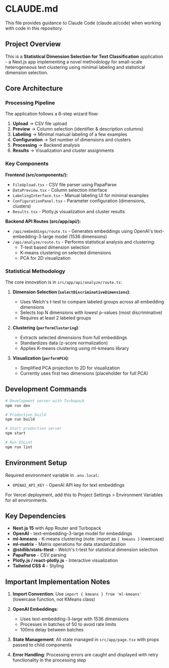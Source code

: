 # CLAUDE.md

This file provides guidance to Claude Code (claude.ai/code) when working with code in this repository.

## Project Overview

This is a **Statistical Dimension Selection for Text Classification** application - a Next.js app implementing a novel methodology for small-scale heterogeneous text clustering using minimal labeling and statistical dimension selection.

## Core Architecture

### Processing Pipeline
The application follows a 6-step wizard flow:
1. **Upload** → CSV file upload
2. **Preview** → Column selection (identifier & description columns)
3. **Labeling** → Minimal manual labeling of a few examples
4. **Configuration** → Set number of dimensions and clusters
5. **Processing** → Backend analysis
6. **Results** → Visualization and cluster assignments

### Key Components

**Frontend (src/components/):**
- `FileUpload.tsx` - CSV file parser using PapaParse
- `DataPreview.tsx` - Column selection interface
- `LabelingInterface.tsx` - Manual labeling UI for minimal examples
- `ConfigurationPanel.tsx` - Parameter configuration (dimensions, clusters)
- `Results.tsx` - Plotly.js visualization and cluster results

**Backend API Routes (src/app/api/):**
- `/api/embeddings/route.ts` - Generates embeddings using OpenAI's text-embedding-3-large model (1536 dimensions)
- `/api/analyze/route.ts` - Performs statistical analysis and clustering:
  - T-test based dimension selection
  - K-means clustering on selected dimensions
  - PCA for 2D visualization

### Statistical Methodology

The core innovation is in `src/app/api/analyze/route.ts`:

1. **Dimension Selection (`selectDiscriminativeDimensions`)**:
   - Uses Welch's t-test to compare labeled groups across all embedding dimensions
   - Selects top N dimensions with lowest p-values (most discriminative)
   - Requires at least 2 labeled groups

2. **Clustering (`performClustering`)**:
   - Extracts selected dimensions from full embeddings
   - Standardizes data (z-score normalization)
   - Applies K-means clustering using ml-kmeans library

3. **Visualization (`performPCA`)**:
   - Simplified PCA projection to 2D for visualization
   - Currently uses first two dimensions (placeholder for full PCA)

## Development Commands

```bash
# Development server with Turbopack
npm run dev

# Production build
npm run build

# Start production server
npm start

# Run ESLint
npm run lint
```

## Environment Setup

Required environment variable in `.env.local`:
- `OPENAI_API_KEY` - OpenAI API key for text embeddings

For Vercel deployment, add this to Project Settings > Environment Variables for all environments.

## Key Dependencies

- **Next.js 15** with App Router and Turbopack
- **OpenAI** - text-embedding-3-large model for embeddings
- **ml-kmeans** - K-means clustering (note: import as `{ kmeans }` lowercase)
- **ml-matrix** - Matrix operations for data standardization
- **@stdlib/stats-ttest** - Welch's t-test for statistical dimension selection
- **PapaParse** - CSV parsing
- **Plotly.js / react-plotly.js** - Interactive visualization
- **Tailwind CSS 4** - Styling

## Important Implementation Notes

1. **Import Convention**: Use `import { kmeans } from 'ml-kmeans'` (lowercase function, not KMeans class)

2. **OpenAI Embeddings**:
   - Uses text-embedding-3-large with 1536 dimensions
   - Processes in batches of 50 to avoid rate limits
   - 100ms delay between batches

3. **State Management**: All state managed in `src/app/page.tsx` with props passed to child components

4. **Error Handling**: Processing errors are caught and displayed with retry functionality in the processing step
